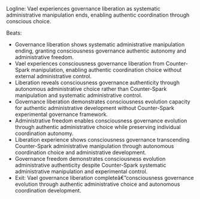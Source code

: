 ﻿---
series: 6
novella: 4
file: S6N4_CH03
type: chapter
pov: Vael
setting: Governance liberation - administrative freedom
word_target_min: 1201
word_target_max: 2299
status: outline
---
Logline: Vael experiences governance liberation as systematic administrative manipulation ends, enabling authentic coordination through conscious choice.

Beats:
- Governance liberation shows systematic administrative manipulation ending, granting consciousness governance authentic autonomy and administrative freedom.
- Vael experiences consciousness governance liberation from Counter-Spark manipulation, enabling authentic coordination choice without external administrative control.
- Liberation reveals consciousness governance authenticity through autonomous administrative choice rather than Counter-Spark manipulation and systematic administrative control.
- Governance liberation demonstrates consciousness evolution capacity for authentic administrative development without Counter-Spark experimental governance framework.
- Administrative freedom enables consciousness governance evolution through authentic administrative choice while preserving individual coordination autonomy.
- Liberation experience shows consciousness governance transcending Counter-Spark administrative manipulation through autonomous coordination choice and administrative development.
- Governance freedom demonstrates consciousness evolution administrative authenticity despite Counter-Spark systematic administrative manipulation and experimental control.
- Exit: Vael governance liberation completeâ€”consciousness governance evolution through authentic administrative choice and autonomous coordination development.
